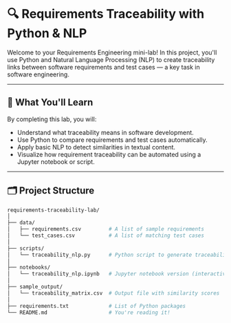 # 🔍 Requirements Traceability with Python & NLP

Welcome to your Requirements Engineering mini-lab! In this project, you'll use Python and Natural Language Processing (NLP) to create traceability links between software requirements and test cases — a key task in software engineering.

---

## 🎯 What You'll Learn

By completing this lab, you will:
- Understand what traceability means in software development.
- Use Python to compare requirements and test cases automatically.
- Apply basic NLP to detect similarities in textual content.
- Visualize how requirement traceability can be automated using a Jupyter notebook or script.

---

## 🗂️ Project Structure

```bash
requirements-traceability-lab/
│
├── data/
│   ├── requirements.csv         # A list of sample requirements
│   └── test_cases.csv           # A list of matching test cases
│
├── scripts/
│   └── traceability_nlp.py      # Python script to generate traceability links
│
├── notebooks/
│   └── traceability_nlp.ipynb   # Jupyter notebook version (interactive)
│
├── sample_output/
│   └── traceability_matrix.csv  # Output file with similarity scores
│
├── requirements.txt             # List of Python packages
└── README.md                    # You're reading it!

